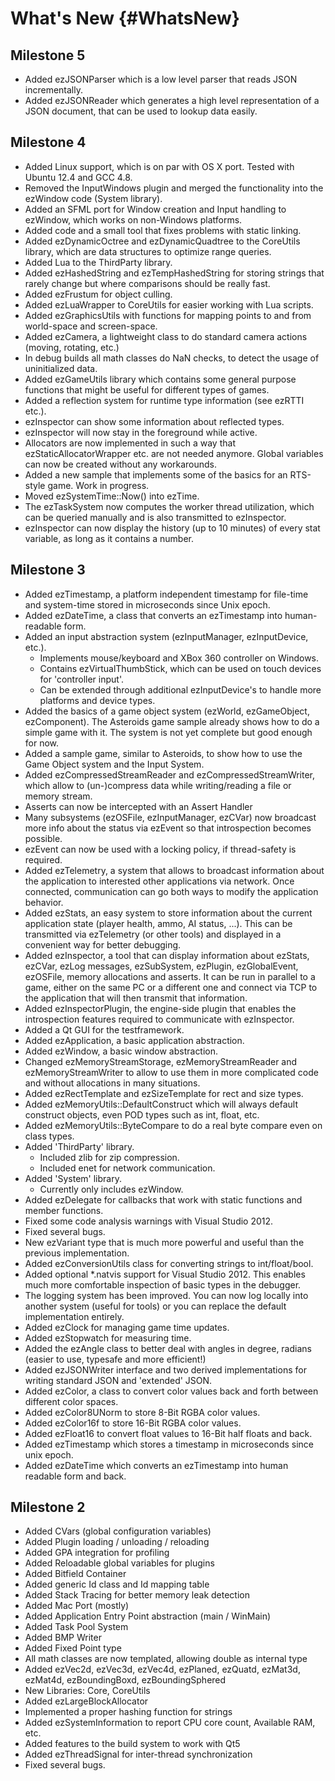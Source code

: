 What's New {#WhatsNew}
==========

Milestone 5
-----------

  * Added ezJSONParser which is a low level parser that reads JSON incrementally.
  * Added ezJSONReader which generates a high level representation of a JSON document, that can be used to lookup data easily.

Milestone 4
-----------

  * Added Linux support, which is on par with OS X port. Tested with Ubuntu 12.4 and GCC 4.8.
  * Removed the InputWindows plugin and merged the functionality into the ezWindow code (System library).
  * Added an SFML port for Window creation and Input handling to ezWindow, which works on non-Windows platforms.
  * Added code and a small tool that fixes problems with static linking.
  * Added ezDynamicOctree and ezDynamicQuadtree to the CoreUtils library, which are data structures to optimize range queries.
  * Added Lua to the ThirdParty library.
  * Added ezHashedString and ezTempHashedString for storing strings that rarely change but where comparisons should be really fast.
  * Added ezFrustum for object culling.
  * Added ezLuaWrapper to CoreUtils for easier working with Lua scripts.
  * Added ezGraphicsUtils with functions for mapping points to and from world-space and screen-space.
  * Added ezCamera, a lightweight class to do standard camera actions (moving, rotating, etc.)
  * In debug builds all math classes do NaN checks, to detect the usage of uninitialized data.
  * Added ezGameUtils library which contains some general purpose functions that might be useful for different types of games.
  * Added a reflection system for runtime type information (see ezRTTI etc.).
  * ezInspector can show some information about reflected types.
  * ezInspector will now stay in the foreground while active.
  * Allocators are now implemented in such a way that ezStaticAllocatorWrapper etc. are not needed anymore. Global variables can now be created without any workarounds.
  * Added a new sample that implements some of the basics for an RTS-style game. Work in progress.
  * Moved ezSystemTime::Now() into ezTime.
  * The ezTaskSystem now computes the worker thread utilization, which can be queried manually and is also transmitted to ezInspector.
  * ezInspector can now display the history (up to 10 minutes) of every stat variable, as long as it contains a number.

Milestone 3
-----------
  
  * Added ezTimestamp, a platform independent timestamp for file-time and system-time stored in microseconds since Unix epoch.
  * Added ezDateTime, a class that converts an ezTimestamp into human-readable form.
  * Added an input abstraction system (ezInputManager, ezInputDevice, etc.).
     * Implements mouse/keyboard and XBox 360 controller on Windows.
     * Contains ezVirtualThumbStick, which can be used on touch devices for 'controller input'.
     * Can be extended through additional ezInputDevice's to handle more platforms and device types.
  * Added the basics of a game object system (ezWorld, ezGameObject, ezComponent). The Asteroids game sample already shows how to do a simple game with it. The system is not yet complete but good enough for now.     
  * Added a sample game, similar to Asteroids, to show how to use the Game Object system and the Input System.
  * Added ezCompressedStreamReader and ezCompressedStreamWriter, which allow to (un-)compress data while writing/reading a file or memory stream.
  * Asserts can now be intercepted with an Assert Handler
  * Many subsystems (ezOSFile, ezInputManager, ezCVar) now broadcast more info about the status via ezEvent so that introspection becomes possible.
  * ezEvent can now be used with a locking policy, if thread-safety is required.
  * Added ezTelemetry, a system that allows to broadcast information about the application to interested other applications via network. Once connected, communication can go both ways to modify the application behavior.
  * Added ezStats, an easy system to store information about the current application state (player health, ammo, AI status, ...). This can be transmitted via ezTelemetry (or other tools) and displayed in a convenient way for better debugging.
  * Added ezInspector, a tool that can display information about ezStats, ezCVar, ezLog messages, ezSubSystem, ezPlugin, ezGlobalEvent, ezOSFile, memory allocations and asserts. It can be run in parallel to a game, either on the same PC or a different one and connect via TCP to the application that will then transmit that information.
  * Added ezInspectorPlugin, the engine-side plugin that enables the introspection features required to communicate with ezInspector.
  * Added a Qt GUI for the testframework.
  * Added ezApplication, a basic application abstraction.
  * Added ezWindow, a basic window abstraction.
  * Changed ezMemoryStreamStorage, ezMemoryStreamReader and ezMemoryStreamWriter to allow to use them in more complicated code and without allocations in many situations.
  * Added ezRectTemplate and ezSizeTemplate for rect and size types.
  * Added ezMemoryUtils::DefaultConstruct which will always default construct objects, even POD types such as int, float, etc.
  * Added ezMemoryUtils::ByteCompare to do a real byte compare even on class types.
  * Added 'ThirdParty' library.
    * Included zlib for zip compression.
    * Included enet for network communication.
  * Added 'System' library.
    * Currently only includes ezWindow.
  * Added ezDelegate for callbacks that work with static functions and member functions.
  * Fixed some code analysis warnings with Visual Studio 2012.
  * Fixed several bugs.
  * New ezVariant type that is much more powerful and useful than the previous implementation.
  * Added ezConversionUtils class for converting strings to int/float/bool.
  * Added optional *.natvis support for Visual Studio 2012. This enables much more comfortable inspection of basic types in the debugger.
  * The logging system has been improved. You can now log locally into another system (useful for tools) or you can replace the default implementation entirely.
  * Added ezClock for managing game time updates.
  * Added ezStopwatch for measuring time.
  * Added the ezAngle class to better deal with angles in degree, radians (easier to use, typesafe and more efficient!)
  * Added ezJSONWriter interface and two derived implementations for writing standard JSON and 'extended' JSON.
  * Added ezColor, a class to convert color values back and forth between different color spaces.
  * Added ezColor8UNorm to store 8-Bit RGBA color values.
  * Added ezColor16f to store 16-Bit RGBA color values.
  * Added ezFloat16 to convert float values to 16-Bit half floats and back.
  * Added ezTimestamp which stores a timestamp in microseconds since unix epoch.
  * Added ezDateTime which converts an ezTimestamp into human readable form and back.

Milestone 2
-----------

  * Added CVars (global configuration variables)
  * Added Plugin loading / unloading / reloading
  * Added GPA integration for profiling
  * Added Reloadable global variables for plugins
  * Added Bitfield Container
  * Added generic Id class and Id mapping table
  * Added Stack Tracing for better memory leak detection
  * Added Mac Port (mostly)
  * Added Application Entry Point abstraction (main / WinMain)
  * Added Task Pool System
  * Added BMP Writer
  * Added Fixed Point type
  * All math classes are now templated, allowing double as internal type
  * Added ezVec2d, ezVec3d, ezVec4d, ezPlaned, ezQuatd, ezMat3d, ezMat4d, ezBoundingBoxd, ezBoundingSphered
  * New Libraries: Core, CoreUtils
  * Added ezLargeBlockAllocator
  * Implemented a proper hashing function for strings
  * Added ezSystemInformation to report CPU core count, Available RAM, etc.
  * Added features to the build system to work with Qt5
  * Added ezThreadSignal for inter-thread synchronization
  * Fixed several bugs.

